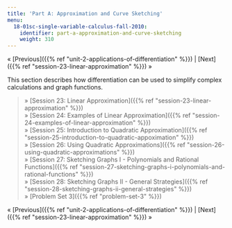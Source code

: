 ```yaml
---
title: 'Part A: Approximation and Curve Sketching'
menu:
  18-01sc-single-variable-calculus-fall-2010:
    identifier: part-a-approximation-and-curve-sketching
    weight: 310
---
```

« [Previous]({{% ref "unit-2-applications-of-differentiation" %}}) | [Next]({{% ref "session-23-linear-approximation" %}}) »

This section describes how differentiation can be used to simplify complex calculations and graph functions.

> » [Session 23: Linear Approximation]({{% ref "session-23-linear-approximation" %}})  
> » [Session 24: Examples of Linear Approximation]({{% ref "session-24-examples-of-linear-approximation" %}})  
> » [Session 25: Introduction to Quadratic Approximation]({{% ref "session-25-introduction-to-quadratic-appoximation" %}})  
> » [Session 26: Using Quadratic Approximations]({{% ref "session-26-using-quadratic-approximations" %}})  
> » [Session 27: Sketching Graphs I - Polynomials and Rational Functions]({{% ref "session-27-sketching-graphs-i-polynomials-and-rational-functions" %}})  
> » [Session 28: Sketching Graphs II - General Strategies]({{% ref "session-28-sketching-graphs-ii-general-strategies" %}})  
> » [Problem Set 3]({{% ref "problem-set-3" %}})

« [Previous]({{% ref "unit-2-applications-of-differentiation" %}}) | [Next]({{% ref "session-23-linear-approximation" %}}) »